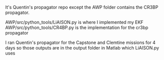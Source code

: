 It's Quentin's propagator repo except the AWP folder contains the CR3BP propagator.

AWP/src/python_tools/LiAISON.py is where I implemented my EKF
AWP/src/python_tools/CR4BP.py is the implementation for the cr3bp propagator

I ran Quentin's propagator for the Capstone and Clemtine missions for 4 days so those outputs are in the output folder in Matlab which LiAISON.py uses
